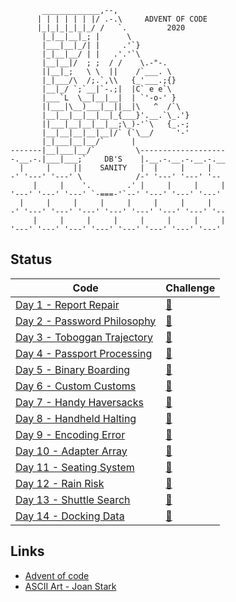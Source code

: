 ```
       _____________,--,
      | | | | | | |/ .-.\     ADVENT OF CODE
      |_|_|_|_|_|_/ /   `.         2020
       |_|__|__|_; |      \
       |___|__|_/| |     .'`}
       |_|__|__/ | |   .'.'`\
       |__|__|/  ; ;  / /    \.-"-.
       ||__|_;   \ \  ||    /`___. \
       |_|___/\  /;.`,\\   {_'___.;{}
       |__|_/ `;`__|`-.;|  |C` e e`\
       |___`L  \__|__|__|  | `'-o-' }
       ||___|\__)___|__||__|\   ^  /`\
       |__|__|__|__|__|_{___}'.__.`\_.'}
       ||___|__|__|__|__;\_)-'`\   {_.-;
       |__|__|__|__|__|/` (`\__/     '-'
       |_|___|__|__/`      |
-------|__|___|__/`         \-------------------
-.__.-.|___|___;`    DB'S    |.__.-.__.-.__.-.__
  |     |     ||    SANITY   |  |     |     |
-' '---' '---' \            /-' '---' '---' '--
     |     |    '.        .' |     |     |     |
'---' '---' '---' `-===-'`--' '---' '---' '---'
  |     |     |     |     |     |     |     |
-' '---' '---' '---' '---' '---' '---' '---' '--
     |     |     |     |     |     |     |     |
'---' '---' '---' '---' '---' '---' '---' '---'
```

## Status
|Code                                                |Challenge                                     |
|----------------------------------------------------|----------------------------------------------|
|[Day 1 - Report Repair](src/bin/day_01.rs)          |[📄](https://adventofcode.com/2020/day/1)      |
|[Day 2 - Password Philosophy](src/bin/day_02.rs)    |[📄](https://adventofcode.com/2020/day/2)      |
|[Day 3 - Toboggan Trajectory](src/bin/day_03.rs)    |[📄](https://adventofcode.com/2020/day/3)      |
|[Day 4 - Passport Processing](src/bin/day_04.rs)    |[📄](https://adventofcode.com/2020/day/4)      |
|[Day 5 - Binary Boarding](src/bin/day_05.rs)        |[📄](https://adventofcode.com/2020/day/5)      |
|[Day 6 - Custom Customs](src/bin/day_06.rs)         |[📄](https://adventofcode.com/2020/day/6)      |
|[Day 7 - Handy Haversacks](src/bin/day_07.rs)       |[📄](https://adventofcode.com/2020/day/7)      |
|[Day 8 - Handheld Halting](src/bin/day_08.rs)       |[📄](https://adventofcode.com/2020/day/8)      |
|[Day 9 - Encoding Error](src/bin/day_09.rs)         |[📄](https://adventofcode.com/2020/day/9)      |
|[Day 10 - Adapter Array](src/bin/day_10.rs)         |[📄](https://adventofcode.com/2020/day/10)     |
|[Day 11 - Seating System](src/bin/day_11.rs)        |[📄](https://adventofcode.com/2020/day/11)     |
|[Day 12 - Rain Risk](src/bin/day_12.rs)             |[📄](https://adventofcode.com/2020/day/12)     |
|[Day 13 - Shuttle Search](src/bin/day_13.rs)        |[📄](https://adventofcode.com/2020/day/13)     |
|[Day 14 - Docking Data](src/bin/day_14.rs)          |[📄](https://adventofcode.com/2020/day/14)     |

## Links
- [Advent of code](https://adventofcode.com/)
- [ASCII Art - Joan Stark](https://www.asciiart.eu/holiday-and-events/christmas/santa-claus)
